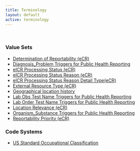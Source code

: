```yaml
---
title: Terminology
layout: default
active: terminology
---
```

<!-- { :.no_toc } -->
<!-- TOC  the css styling for this is \pages\assets\css\project.css under 'markdown-toc'-->
<!-- * Do not remove this line (it will not be displayed)
{:toc} -->
<!-- end TOC -->

<br/>

### Value Sets

- [Determination of Reportability (eCR)](ValueSet-determination-of-reportability-ecr.html)
- [Diagnosis_Problem Triggers for Public Health Reporting](ValueSet-dxtc.html)
- [eICR Processing Status (eCR)](ValueSet-eicr-processing-status-ecr.html)
- [eICR Processing Status Reason (eCR)](ValueSet-eicr-processing-status-reason-ecr.html)
- [eICR Processing Status Reason Detail Type(eCR)](ValueSet-eicr-processing-status-reason-detail-type-ecr.html)
- [External Resource Type (eCR)](ValueSet-external-resource-type-ecr.html)
- [Geographical location history](ValueSet-geographical-location-history.html)
- [Lab Obs Test Name Triggers for Public Health Reporting](ValueSet-lrtc.html)
- [Lab Order Test Name Triggers for Public Health Reporting](ValueSet-lotc.html)
- [Location Relevance (eCR)](ValueSet-location-relevance-ecr.html)
- [Organism_Substance Triggers for Public Health Reporting](ValueSet-ostc.html)
- [Reportability Priority (eCR)](ValueSet-reportability-priority-ecr.html)


### Code Systems

- [US Standard Occupational Classification](ValueSet-oes.html)


